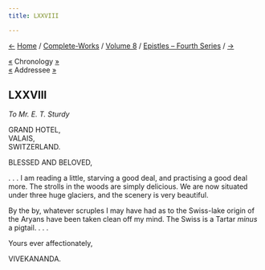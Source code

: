 ```yaml
---
title: LXXVIII

---
```

<div>

[←](077_babies.htm) [Home](../../../index.htm) /
[Complete-Works](../../complete_works.htm) / [Volume
8](../volume_8_contents.htm) / [Epistles – Fourth
Series](epistles_fourth_series_contents.htm)
/ [→](079_blessed_and_beloved.htm)

  

[«](../../volume_6/epistles_second_series/104_mrs_bull.htm) Chronology
[»](079_blessed_and_beloved.htm)  
[«](074_sturdy.htm) Addressee [»](079_blessed_and_beloved.htm)

## LXXVIII

*To Mr. E. T. Sturdy*

GRAND HOTEL,  
VALAIS,  
SWITZERLAND.

BLESSED AND BELOVED,

. . . I am reading a little, starving a good deal, and practising a good
deal more. The strolls in the woods are simply delicious. We are now
situated under three huge glaciers, and the scenery is very beautiful.

By the by, whatever scruples I may have had as to the Swiss-lake origin
of the Aryans have been taken clean off my mind. The Swiss is a Tartar
*minus* a pigtail. . . . 

Yours ever affectionately,

VIVEKANANDA.

</div>
